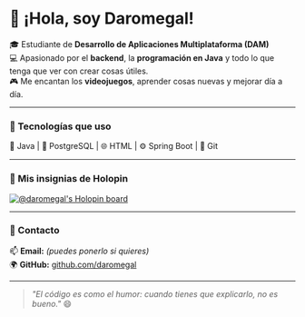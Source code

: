 # 👋 ¡Hola, soy Daromegal!

🎓 Estudiante de **Desarrollo de Aplicaciones Multiplataforma (DAM)**  
💻 Apasionado por el **backend**, la **programación en Java** y todo lo que tenga que ver con crear cosas útiles.  
🎮 Me encantan los **videojuegos**, aprender cosas nuevas y mejorar día a día.  

---

### 🚀 Tecnologías que uso
💾 Java | 🐘 PostgreSQL | 🌐 HTML | ⚙️ Spring Boot | 🧠 Git

---

### 🧩 Mis insignias de Holopin
[![@daromegal's Holopin board](https://holopin.me/daromegal)](https://www.holopin.io/@daromegal)

---

### 🌟 Contacto
📫 **Email:** *(puedes ponerlo si quieres)*  
🌍 **GitHub:** [github.com/daromegal](https://github.com/daromegal)

---

> *"El código es como el humor: cuando tienes que explicarlo, no es bueno."* 😄
